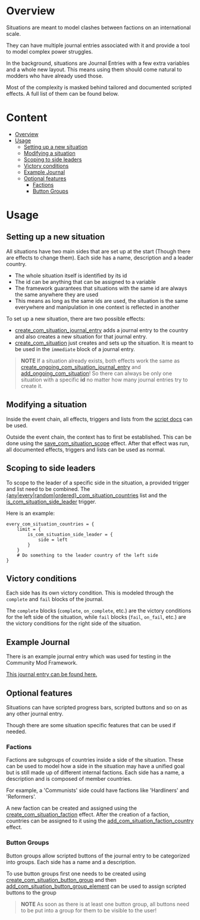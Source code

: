 # Overview
Situations are meant to model clashes between factions on an international scale.

They can have multiple journal entries associated with it and provide a tool to model complex power struggles.

In the background, situations are Journal Entries with a few extra variables and a whole new layout.
This means using them should come natural to modders who have already used those.

Most of the complexity is masked behind tailored and documented scripted effects.
A full list of them can be found below.



# Content
* [Overview](#overview)
* [Usage](#usage)
  * [Setting up a new situation](#setting-up-a-new-situation)
  * [Modifying a situation](#modifying-a-situation)
  * [Scoping to side leaders](#scoping-to-side-leaders)
  * [Victory conditions](#victory-conditions)
  * [Example Journal](#victory-conditions)
  * [Optional features](#optional-features)
    * [Factions](#factions)
    * [Button Groups](#button-groups)

# Usage
## Setting up a new situation
All situations have two main sides that are set up at the start (Though there are effects to change them).
Each side has a name, description and a leader country.

- The whole situation itself is identified by its id
- The id can be anything that can be assigned to a variable
- The framework guarantees that situations with the same id are always the same anywhere they are used
- This means as long as the same ids are used, the situation is the same everywhere and manipulation in one context is reflected in another

To set up a new situation, there are two possible effects:
* [create_com_situation_journal_entry](SITUATIONS_SCRIPT_DOCS.md#effect-create_com_situation_journal_entry) adds a journal entry to the country and also creates a new situation for that journal entry.
* [create_com_situation](SITUATIONS_SCRIPT_DOCS.md#effect-create_com_situation) just creates and sets up the situation. It is meant to be used in the `immediate` block of a journal entry.

> **NOTE** If a situation already exists,
> both effects work the same as [create_ongoing_com_situation_journal_entry](SITUATIONS_SCRIPT_DOCS.md#effect-create_ongoing_com_situation_journal_entry) and [add_ongoing_com_situation](SITUATIONS_SCRIPT_DOCS.md#effect-add_ongoing_com_situation)!
> So there can always be only one situation with a specific **id** no matter how many journal entries try to create it.

## Modifying a situation
Inside the event chain, all effects, triggers and lists from the [script docs](SITUATIONS_SCRIPT_DOCS.md) can be used.

Outside the event chain, the context has to first be established.
This can be done using the [save_com_situation_scope](SITUATIONS_SCRIPT_DOCS.md#effect-save_com_situation_scope) effect.
After that effect was run, all documented effects, triggers and lists can be used as normal.

## Scoping to side leaders
To scope to the leader of a specific side in the situation, a provided trigger and list need to be combined.
The [{any|every|random|ordered}_com_situation_countries](SITUATIONS_SCRIPT_DOCS.md#list-anyeveryrandomordered_com_situation_countries) list
and the  [is_com_situation_side_leader](SITUATIONS_SCRIPT_DOCS.md#trigger-is_com_situation_side_leader) trigger.

Here is an example:
```
every_com_situation_countries = {
    limit = {
        is_com_situation_side_leader = {
            side = left
        }
    }
    # Do something to the leader country of the left side
}
```

## Victory conditions
Each side has its own victory condition.
This is modeled through the `complete` and `fail` blocks of the journal.

The `complete` blocks (`complete`, `on_complete`, etc.)
are the victory conditions for the left side of the situation,
while `fail` blocks (`fail`, `on_fail`, etc.) are the victory conditions for the right side of the situation.

## Example Journal
There is an example journal entry which was used for testing in the Community Mod Framework.

[This journal entry can be found here.](/common/journal_entries/com_rise_of_communism.txt)

## Optional features
Situations can have scripted progress bars, scripted buttons and so on as any other journal entry.

Though there are some situation specific features that can be used if needed.

### Factions
Factions are subgroups of countries inside a side of the situation.
These can be used to model how a side in the situation may have a unified goal but is still made up of different internal factions.
Each side has a name, a description and is composed of member countries.

For example, a 'Communists' side could have factions like 'Hardliners' and 'Reformers'.

A new faction can be created and assigned using the [create_com_situation_faction](SITUATIONS_SCRIPT_DOCS.md#effect-create_com_situation_faction) effect.
After the creation of a faction,
countries can be assigned to it using the [add_com_situation_faction_country](SITUATIONS_SCRIPT_DOCS.md#effect-add_com_situation_faction_country) effect.

### Button Groups
Button groups allow scripted buttons of the journal entry to be categorized into groups.
Each side has a name and a description.

To use button groups first one needs to be created using [create_com_situation_button_group](SITUATIONS_SCRIPT_DOCS.md#effect-create_com_situation_button_group)
and then [add_com_situation_button_group_element](SITUATIONS_SCRIPT_DOCS.md#effect-add_com_situation_button_group_element) can be used to assign scripted buttons to the group

> **NOTE** As soon as there is at least one button group, all buttons need to be put into a group for them to be visible to the user!